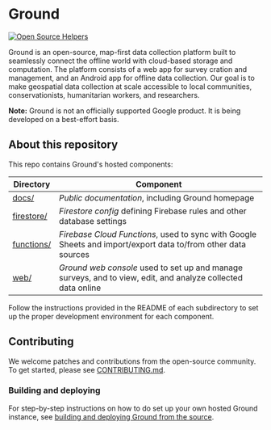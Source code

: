 # Ground

[![Open Source Helpers](https://www.codetriage.com/google/ground-platform/badges/users.svg)](https://www.codetriage.com/google/ground-platform)

Ground is an open-source, map-first data collection platform built
to seamlessly connect the offline world with cloud-based storage and
computation. The platform consists of a web app for survey cration and
management, and an Android app for offline data collection. Our goal is to
make geospatial data collection at scale accessible to local communities,
conservationists, humanitarian workers, and researchers.

**Note:** Ground is not an officially supported Google product. It is being
developed on a best-effort basis.

## About this repository

This repo contains Ground's hosted components:

| Directory                | Component                                                                                                     |
| ------------------------ | ------------------------------------------------------------------------------------------------------------- |
| [docs/](docs/)           | _Public documentation_, including Ground homepage                                                             |
| [firestore/](firestore/) | _Firestore config_ defining Firebase rules and other database settings                                        |
| [functions/](functions/) | _Firebase Cloud Functions_, used to sync with Google Sheets and import/export data to/from other data sources |
| [web/](web/)             | _Ground web console_ used to set up and manage surveys, and to view, edit, and analyze collected data online  |

Follow the instructions provided in the README of each subdirectory to set up the proper
development environment for each component.

## Contributing

We welcome patches and contributions from the open-source community. To get
started, please see [CONTRIBUTING.md](CONTRIBUTING.md).

### Building and deploying

For step-by-step instructions on how to do set up your own hosted Ground
instance, see [building and deploying Ground from the
source](docs/build-and-deploy-ground-from-source.md).
